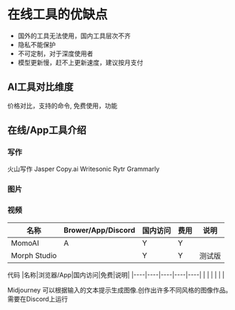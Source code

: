 # 在线工具的优缺点

* 国外的工具无法使用，国内工具层次不齐
* 隐私不能保护
* 不可定制，对于深度使用者
* 模型更新慢，赶不上更新速度，建议按月支付

## AI工具对比维度

价格对比，支持的命令, 免费使用，功能

## 在线/App工具介绍

### 写作
火山写作
Jasper
Copy.ai
Writesonic
Rytr
Grammarly

### 图片


### 视频
|名称|Brower/App/Discord|国内访问|费用|说明|
|----|----|----|----|----|
|MomoAI|A|Y|Y||
|Morph Studio| | Y | Y | 测试版 |

代码
|名称|浏览器/App|国内访问|免费|说明|
|----|----|----|----|----|
|  |  |  |  |  |

Midjourney 
可以根据输入的文本提示生成图像.创作出许多不同风格的图像作品。需要在Discord上运行



